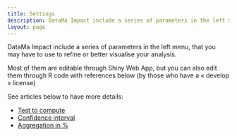 ```yaml
---
title: Settings
description: DataMa Impact include a series of parameters in the left menu, that you may have to use to refine or better visualise your analysis.
layout: page
---
```


DataMa Impact include a series of parameters in the left menu, that you may have to use to refine or better visualise your analysis.

Most of them are editable through Shiny Web App, but you can also edit them through R code with references below (by those who have a « develop » license)

See articles below to have more details:

* [Test to compute]({{site.url}}{{site.baseurl}}/core_app/impact/web_application/menu/settings/use_cases_examples/test_to_compute)
* [Confidence interval]({{site.url}}{{site.baseurl}}/core_app/impact/web_application/menu/settings/use_cases_examples/confidence_interval)
* [Aggregation in %]({{site.url}}{{site.baseurl}}/core_app/impact/web_application/menu/settings/use_cases_examples/aggregation_in_percent)
<!-- * [Weight for Frequentist](impact/web_application/menu/weight_frequentist.md) Todo : add here when done --> 
